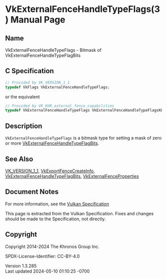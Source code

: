 # VkExternalFenceHandleTypeFlags(3) Manual Page

## Name

VkExternalFenceHandleTypeFlags - Bitmask of
VkExternalFenceHandleTypeFlagBits



## <a href="#_c_specification" class="anchor"></a>C Specification

``` c
// Provided by VK_VERSION_1_1
typedef VkFlags VkExternalFenceHandleTypeFlags;
```

or the equivalent

``` c
// Provided by VK_KHR_external_fence_capabilities
typedef VkExternalFenceHandleTypeFlags VkExternalFenceHandleTypeFlagsKHR;
```

## <a href="#_description" class="anchor"></a>Description

`VkExternalFenceHandleTypeFlags` is a bitmask type for setting a mask of
zero or more
[VkExternalFenceHandleTypeFlagBits](https://registry.khronos.org/vulkan/specs/1.3-extensions/man/html/VkExternalFenceHandleTypeFlagBits.html).

## <a href="#_see_also" class="anchor"></a>See Also

[VK_VERSION_1_1](https://registry.khronos.org/vulkan/specs/1.3-extensions/man/html/VK_VERSION_1_1.html),
[VkExportFenceCreateInfo](https://registry.khronos.org/vulkan/specs/1.3-extensions/man/html/VkExportFenceCreateInfo.html),
[VkExternalFenceHandleTypeFlagBits](https://registry.khronos.org/vulkan/specs/1.3-extensions/man/html/VkExternalFenceHandleTypeFlagBits.html),
[VkExternalFenceProperties](https://registry.khronos.org/vulkan/specs/1.3-extensions/man/html/VkExternalFenceProperties.html)

## <a href="#_document_notes" class="anchor"></a>Document Notes

For more information, see the <a
href="https://registry.khronos.org/vulkan/specs/1.3-extensions/html/vkspec.html#VkExternalFenceHandleTypeFlags"
target="_blank" rel="noopener">Vulkan Specification</a>

This page is extracted from the Vulkan Specification. Fixes and changes
should be made to the Specification, not directly.

## <a href="#_copyright" class="anchor"></a>Copyright

Copyright 2014-2024 The Khronos Group Inc.

SPDX-License-Identifier: CC-BY-4.0

Version 1.3.285  
Last updated 2024-05-10 01:10:25 -0700
